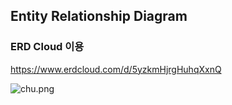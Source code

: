 ## Entity Relationship Diagram


### ERD Cloud 이용

https://www.erdcloud.com/d/5yzkmHjrgHuhqXxnQ

![chu.png](./Readme_images/chu.png)

